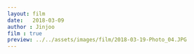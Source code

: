 ```yaml
---
layout: film
date:   2018-03-09
author : Jinjoo
film : true
preview: ../../assets/images/film/2018-03-19-Photo_04.JPG
---
```

